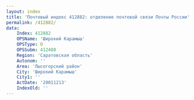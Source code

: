 ```yaml
---
layout: index
title: 'Почтовый индекс 412882: отделение почтовой связи Почты России'
permalink: /412882/
data:
    Index: 412882
    OPSName: 'Широкий Карамыш'
    OPSType: О
    OPSSubm: 412480
    Region: 'Саратовская область'
    Autonom: ''
    Area: 'Лысогорский район'
    City: 'Широкий Карамыш'
    City1: ''
    ActDate: '20011213'
    IndexOld: ''
---
```

